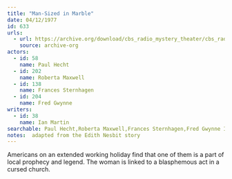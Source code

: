 ```yaml
---
title: "Man-Sized in Marble"
date: 04/12/1977
id: 633
urls: 
  - url: https://archive.org/download/cbs_radio_mystery_theater/cbs_radio_mystery_theater-0601-0650.zip/cbs_radio_mystery_theater-0601-0650%2Fcbsrmt_0633_man_sized_in_marble.mp3
    source: archive-org
actors:  
  - id: 58
    name: Paul Hecht  
  - id: 202
    name: Roberta Maxwell  
  - id: 138
    name: Frances Sternhagen  
  - id: 204
    name: Fred Gwynne
writers:  
  - id: 38
    name: Ian Martin
searchable: Paul Hecht,Roberta Maxwell,Frances Sternhagen,Fred Gwynne Ian Martin
notes:  adapted from the Edith Nesbit story
---
```

Americans on an extended working holiday find that one of them is a part of local prophecy and legend. The woman is linked to a blasphemous act in a cursed church.